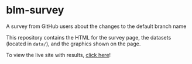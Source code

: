 # blm-survey
A survey from GitHub users about the changes to the default branch name

This repository contains the HTML for the survey page, the datasets (located in `data/`),
and the graphics shown on the page.

To view the live site with results, [click here](https://747anon.github.io/blm-survey/)!